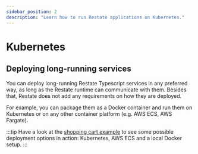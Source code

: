 ```yaml
---
sidebar_position: 2
description: "Learn how to run Restate applications on Kubernetes."
---
```


# Kubernetes
## Deploying long-running services
You can deploy long-running Restate Typescript services in any preferred way,
as long as the Restate runtime can communicate with them.
Besides that, Restate does not add any requirements on how they are deployed.

For example, you can package them as a Docker container and run them on Kubernetes or on any other container platform
(e.g. AWS ECS, AWS Fargate).

:::tip
Have a look at the [shopping cart example](https://github.com/restatedev/example-shopping-cart-typescript) to see some possible deployment options in action:
Kubernetes, AWS ECS and a local Docker setup.
:::
